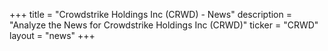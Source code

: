 +++
title = "Crowdstrike Holdings Inc (CRWD) - News"
description = "Analyze the News for Crowdstrike Holdings Inc (CRWD)"
ticker = "CRWD"
layout = "news"
+++

